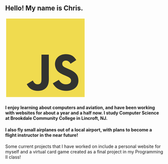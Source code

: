 ## Hello! My name is Chris.

![js](./javascript.svg)
#### I enjoy learning about computers and aviation, and have been working with websites for about a year and a half now. I study Computer Science at Brookdale Community College in Lincroft, NJ.
#### I also fly small airplanes out of a local airport, with plans to become a flight instructor in the near future!


Some current projects that I have worked on include a personal website for myself and a virtual card game created as a final project in my Programming II class!
<!--
**chrisjm66/chrisjm66** is a ✨ _special_ ✨ repository because its `README.md` (this file) appears on your GitHub profile.

Here are some ideas to get you started:

- 🔭 I’m currently working on ...
- 🌱 I’m currently learning ...
- 👯 I’m looking to collaborate on ...
- 🤔 I’m looking for help with ...
- 💬 Ask me about ...
- 📫 How to reach me: ...
- 😄 Pronouns: ...
- ⚡ Fun fact: ...
-->
